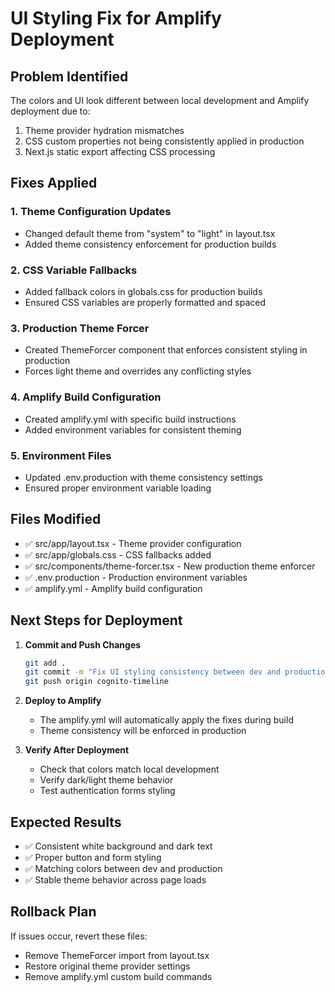 # UI Styling Fix for Amplify Deployment

## Problem Identified
The colors and UI look different between local development and Amplify deployment due to:
1. Theme provider hydration mismatches
2. CSS custom properties not being consistently applied in production
3. Next.js static export affecting CSS processing

## Fixes Applied

### 1. Theme Configuration Updates
- Changed default theme from "system" to "light" in layout.tsx
- Added theme consistency enforcement for production builds

### 2. CSS Variable Fallbacks
- Added fallback colors in globals.css for production builds
- Ensured CSS variables are properly formatted and spaced

### 3. Production Theme Forcer
- Created ThemeForcer component that enforces consistent styling in production
- Forces light theme and overrides any conflicting styles

### 4. Amplify Build Configuration
- Created amplify.yml with specific build instructions
- Added environment variables for consistent theming

### 5. Environment Files
- Updated .env.production with theme consistency settings
- Ensured proper environment variable loading

## Files Modified
- ✅ src/app/layout.tsx - Theme provider configuration
- ✅ src/app/globals.css - CSS fallbacks added
- ✅ src/components/theme-forcer.tsx - New production theme enforcer
- ✅ .env.production - Production environment variables
- ✅ amplify.yml - Amplify build configuration

## Next Steps for Deployment

1. **Commit and Push Changes**
   ```bash
   git add .
   git commit -m "Fix UI styling consistency between dev and production"
   git push origin cognito-timeline
   ```

2. **Deploy to Amplify**
   - The amplify.yml will automatically apply the fixes during build
   - Theme consistency will be enforced in production

3. **Verify After Deployment**
   - Check that colors match local development
   - Verify dark/light theme behavior
   - Test authentication forms styling

## Expected Results
- ✅ Consistent white background and dark text
- ✅ Proper button and form styling
- ✅ Matching colors between dev and production
- ✅ Stable theme behavior across page loads

## Rollback Plan
If issues occur, revert these files:
- Remove ThemeForcer import from layout.tsx
- Restore original theme provider settings
- Remove amplify.yml custom build commands
